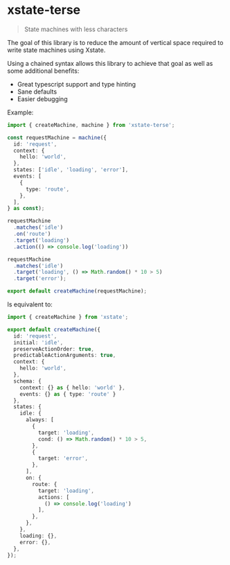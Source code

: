 # xstate-terse
> State machines with less characters


The goal of this library is to reduce the amount of vertical space required to write state machines using Xstate.

Using a chained syntax allows this library to achieve that goal as well as some additional benefits:

- Great typescript support and type hinting
- Sane defaults
- Easier debugging


Example:
```ts
import { createMachine, machine } from 'xstate-terse';

const requestMachine = machine({
  id: 'request',
  context: {
    hello: 'world',
  },
  states: ['idle', 'loading', 'error'],
  events: [
    {
      type: 'route',
    },
  ],
} as const);

requestMachine
  .matches('idle')
  .on('route')
  .target('loading')
  .action(() => console.log('loading'))

requestMachine
  .matches('idle')
  .target('loading', () => Math.random() * 10 > 5)
  .target('error');

export default createMachine(requestMachine);
```

Is equivalent to:
```ts
import { createMachine } from 'xstate';

export default createMachine({
  id: 'request',
  initial: 'idle',
  preserveActionOrder: true,
  predictableActionArguments: true,
  context: {
    hello: 'world',
  },
  schema: {
    context: {} as { hello: 'world' },
    events: {} as { type: 'route' }
  },
  states: {
    idle: {
      always: [
        {
          target: 'loading',
          cond: () => Math.random() * 10 > 5,
        },
        {
          target: 'error',
        },
      ],
      on: {
        route: {
          target: 'loading',
          actions: [
            () => console.log('loading')
          ],
        },
      },
    },
    loading: {},
    error: {},
  },
});
```
